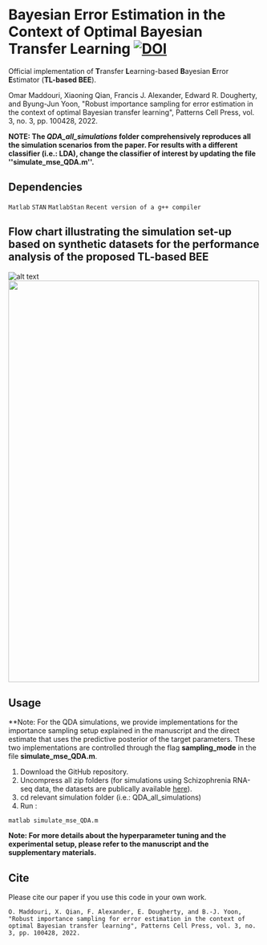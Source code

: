 #  Bayesian Error Estimation in the Context of Optimal Bayesian Transfer Learning [![DOI](https://zenodo.org/badge/407619321.svg)](https://zenodo.org/badge/latestdoi/407619321)

Official implementation of **T**ransfer **L**earning-based **B**ayesian **E**rror **E**stimator (**TL-based BEE**).

Omar Maddouri, Xiaoning Qian, Francis J. Alexander, Edward R. Dougherty, and Byung-Jun Yoon, "Robust importance sampling for error estimation in the context of optimal Bayesian transfer learning", Patterns Cell Press, vol. 3, no. 3, pp. 100428, 2022.

**NOTE: The *QDA_all_simulations* folder comprehensively reproduces all the simulation scenarios from the paper. For results with a different classifier (i.e.: LDA), change the classifier of interest by updating the file ''simulate_mse_QDA.m''.**

## Dependencies

```Matlab```
```STAN```
```MatlabStan```
```Recent version of a g++ compiler```

## Flow chart illustrating the simulation set-up based on synthetic datasets for the performance analysis of the proposed TL-based BEE

![alt text](flowchart.jpg)
<img src="flowchart.jpg" width="500" height="800">

## Usage
**Note: For the QDA simulations, we provide implementations for the importance sampling setup explained in the manuscript and the direct estimate that uses the predictive posterior of the target parameters. These two implementations are controlled through the flag **sampling_mode** in the file **simulate_mse_QDA.m**.
1) Download the GitHub repository.
2) Uncompress all zip folders (for simulations using Schizophrenia RNA-seq data, the datasets are publically available [here](https://github.com/mgandal/Shared-molecular-neuropathology-across-major-psychiatric-disorders-parallels-polygenic-overlap#readme)).
3) cd relevant simulation folder (i.e.: QDA_all_simulations)
4) Run :
```
matlab simulate_mse_QDA.m
``` 
**Note: For more details about the hyperparameter tuning and the experimental setup, please refer to the manuscript and the supplementary materials.**

## Cite

Please cite our paper if you use this code in your own work.

```
O. Maddouri, X. Qian, F. Alexander, E. Dougherty, and B.-J. Yoon, "Robust importance sampling for error estimation in the context of optimal Bayesian transfer learning", Patterns Cell Press, vol. 3, no. 3, pp. 100428, 2022.
```
